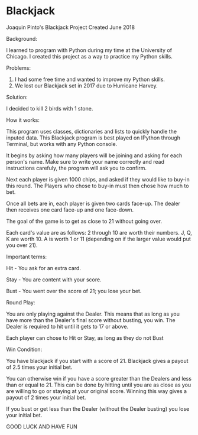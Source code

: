 # Blackjack

Joaquin Pinto's Blackjack Project
Created June 2018



Background:

I learned to program with Python during my time at the University of Chicago. 
I created this project as a way to practice my Python skills. 

Problems:

  1. I had some free time and wanted to improve my Python skills.
  2. We lost our Blackjack set in 2017 due to Hurricane Harvey.

Solution:

I decided to kill 2 birds with 1 stone.



How it works:

This program uses classes, dictionaries and lists to quickly handle the inputed data.
This Blackjack program is best played on IPython through Terminal, but works with any Python console.

It begins by asking how many players will be joining and asking for each person's name.
Make sure to write your name correctly and read instructions carefuly, the program will ask you to confirm.

Next each player is given 1000 chips, and asked if they would like to buy-in this round. 
The Players who chose to buy-in must then chose how much to bet.

Once all bets are in, each player is given two cards face-up. 
The dealer then receives one card face-up and one face-down.

The goal of the game is to get as close to 21 without going over.

Each card's value are as follows:
  2 through 10 are worth their numbers.
  J, Q, K are worth 10.
  A is worth 1 or 11 (depending on if the larger value would put you over 21).



Important terms:

Hit - You ask for an extra card.

Stay - You are content with your score.

Bust - You went over the score of 21; you lose your bet.



Round Play:

You are only playing against the Dealer.
This means that as long as you have more than the Dealer's final score without busting, you win.
The Dealer is required to hit until it gets to 17 or above.

Each player can chose to Hit or Stay, as long as they do not Bust



Win Condition:

You have blackjack if you start with a score of 21. 
Blackjack gives a payout of 2.5 times your initial bet.

You can otherwise win if you have a score greater than the Dealers and less than or equal to 21.
This can be done by hitting until you are as close as you are willing to go or staying at your original score.
Winning this way gives a payout of 2 times your initial bet.

If you bust or get less than the Dealer (without the Dealer busting) you lose your initial bet.



GOOD LUCK AND HAVE FUN
